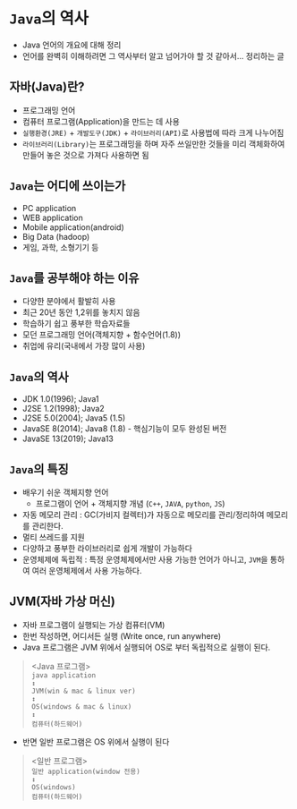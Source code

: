 # `Java`의 역사
* Java 언어의 개요에 대해 정리
* 언어를 완벽히 이해하려면 그 역사부터 알고 넘어가야 할 것 같아서... 정리하는 글

## 자바(Java)란?
* 프로그래밍 언어
* 컴퓨터 프로그램(Application)을 만드는 데 사용
* `실행환경(JRE)` + `개발도구(JDK)` + `라이브러리(API)`로 사용법에 따라 크게 나누어짐
* `라이브러리(Library)`는 프로그래밍을 하며 자주 쓰일만한 것들을 미리 객체화하여 만들어 놓은 것으로 가져다 사용하면 됨

## `Java`는 어디에 쓰이는가
* PC application
* WEB application
* Mobile application(android)
* Big Data (hadoop)
* 게임, 과학, 소형기기 등

## `Java`를 공부해야 하는 이유
* 다양한 분야에서 활발히 사용
* 최근 20년 동안 1,2위를 놓치지 않음
* 학습하기 쉽고 풍부한 학습자료들
* 모던 프로그래밍 언어(객체지향 + 함수언어(1.8))
* 취업에 유리(국내에서 가장 많이 사용)

## `Java`의 역사
* JDK 1.0(1996); Java1
* J2SE 1.2(1998); Java2
* J2SE 5.0(2004); Java5 (1.5)
* JavaSE 8(2014); Java8 (1.8) - 핵심기능이 모두 완성된 버전
* JavaSE 13(2019); Java13 

## `Java`의 특징
* 배우기 쉬운 객체지향 언어
  * 프로그램이 언어 + 객체지향 개념 (`C++`, `JAVA`, `python`, `JS`) 
* 자동 메모리 관리 : GC(가비지 컬렉터)가 자동으로 메모리를 관리/정리하여 메모리를 관리한다.
* 멀티 쓰레드를 지원
* 다양하고 풍부한 라이브러리로 쉽게 개발이 가능하다
* 운영체제에 독립적 : 특정 운영체제에서만 사용 가능한 언어가 아니고, `JVM`을 통하여 여러 운영체제에서 사용 가능하다.

## JVM(자바 가상 머신)
* 자바 프로그램이 실행되는 가상 컴퓨터(VM)
* 한번 작성하면, 어디서든 실행 (Write once, run anywhere)    
* Java 프로그램은 JVM 위에서 실행되어 OS로 부터 독립적으로 실행이 된다.
> <Java 프로그램>   
> `java application`   
> `↕`   
> `JVM(win & mac & linux ver)`   
> `↕`      
> `OS(windows & mac & linux)`   
> `↕`      
> `컴퓨터(하드웨어)`    
   
* 반면 일반 프로그램은 OS 위에서 실행이 된다
> <일반 프로그램>   
> `일반 application(window 전용)`   
> `↕`      
> `OS(windows)`   
> `컴퓨터(하드웨어)` 
